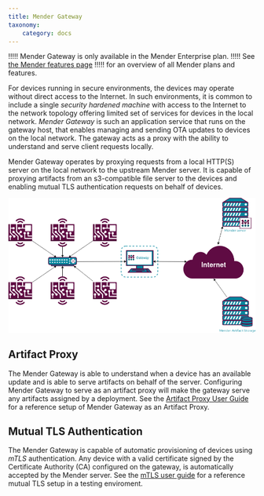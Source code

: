 ```yaml
---
title: Mender Gateway
taxonomy:
    category: docs
---
```


!!!!! Mender Gateway is only available in the Mender Enterprise plan.
!!!!! See [the Mender features page](https://mender.io/plans/features?target=_blank)
!!!!! for an overview of all Mender plans and features.

For devices running in secure environments, the devices may operate without
direct access to the Internet. In such environments, it is common to include a
single _security hardened machine_ with access to the Internet to the network
topology offering limited set of services for devices in the local network.
_Mender Gateway_ is such an application service that runs on the gateway host,
that enables managing and sending OTA updates to devices on the local network.
The gateway acts as a proxy with the ability to understand and serve client
requests locally.

Mender Gateway operates by proxying requests from a local HTTP(S) server on the
local network to the upstream Mender server. It is capable of proxying artifacts
from an s3-compatible file server to the devices and enabling mutual TLS
authentication requests on behalf of devices.

![Mender gateway](mender-gateway-schema.png)

## Artifact Proxy
The Mender Gateway is able to understand when a device has an available update
and is able to serve artifacts on behalf of the server. Configuring Mender
Gateway to serve as an artifact proxy will make the gateway serve any artifacts
assigned by a deployment. See the [Artifact Proxy User Guide]()<!--FIXME/MEN-5302-->
for a reference setup of Mender Gateway as an Artifact Proxy.

## Mutual TLS Authentication
The Mender Gateway is capable of automatic provisioning of devices using *mTLS*
authentication. Any device with a valid certificate signed by the Certificate
Authority (CA) configured on the gateway, is automatically accepted by the
Mender server. See the [mTLS user guide]()<!--FIXME/MEN-5302--> for a reference mutual
TLS setup in a testing enviroment.
